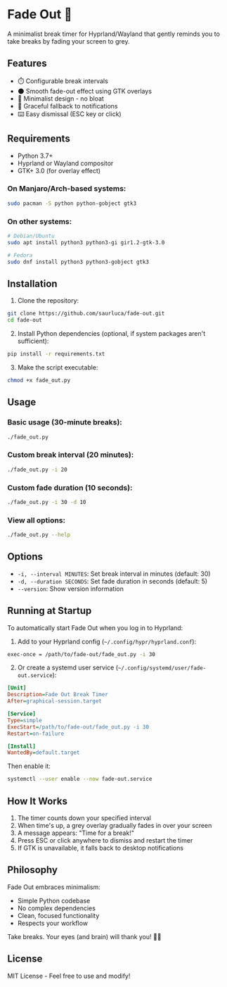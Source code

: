 # Fade Out 🌅

A minimalist break timer for Hyprland/Wayland that gently reminds you to take breaks by fading your screen to grey.

## Features

- ⏱️ Configurable break intervals
- 🌑 Smooth fade-out effect using GTK overlays
- 🎯 Minimalist design - no bloat
- 🔔 Graceful fallback to notifications
- ⌨️ Easy dismissal (ESC key or click)

## Requirements

- Python 3.7+
- Hyprland or Wayland compositor
- GTK+ 3.0 (for overlay effect)

### On Manjaro/Arch-based systems:

```bash
sudo pacman -S python python-gobject gtk3
```

### On other systems:

```bash
# Debian/Ubuntu
sudo apt install python3 python3-gi gir1.2-gtk-3.0

# Fedora
sudo dnf install python3 python3-gobject gtk3
```

## Installation

1. Clone the repository:
```bash
git clone https://github.com/saurluca/fade-out.git
cd fade-out
```

2. Install Python dependencies (optional, if system packages aren't sufficient):
```bash
pip install -r requirements.txt
```

3. Make the script executable:
```bash
chmod +x fade_out.py
```

## Usage

### Basic usage (30-minute breaks):
```bash
./fade_out.py
```

### Custom break interval (20 minutes):
```bash
./fade_out.py -i 20
```

### Custom fade duration (10 seconds):
```bash
./fade_out.py -i 30 -d 10
```

### View all options:
```bash
./fade_out.py --help
```

## Options

- `-i, --interval MINUTES`: Set break interval in minutes (default: 30)
- `-d, --duration SECONDS`: Set fade duration in seconds (default: 5)
- `--version`: Show version information

## Running at Startup

To automatically start Fade Out when you log in to Hyprland:

1. Add to your Hyprland config (`~/.config/hypr/hyprland.conf`):
```bash
exec-once = /path/to/fade-out/fade_out.py -i 30
```

2. Or create a systemd user service (`~/.config/systemd/user/fade-out.service`):
```ini
[Unit]
Description=Fade Out Break Timer
After=graphical-session.target

[Service]
Type=simple
ExecStart=/path/to/fade-out/fade_out.py -i 30
Restart=on-failure

[Install]
WantedBy=default.target
```

Then enable it:
```bash
systemctl --user enable --now fade-out.service
```

## How It Works

1. The timer counts down your specified interval
2. When time's up, a grey overlay gradually fades in over your screen
3. A message appears: "Time for a break!"
4. Press ESC or click anywhere to dismiss and restart the timer
5. If GTK is unavailable, it falls back to desktop notifications

## Philosophy

Fade Out embraces minimalism:
- Simple Python codebase
- No complex dependencies
- Clean, focused functionality
- Respects your workflow

Take breaks. Your eyes (and brain) will thank you! 👀✨

## License

MIT License - Feel free to use and modify!